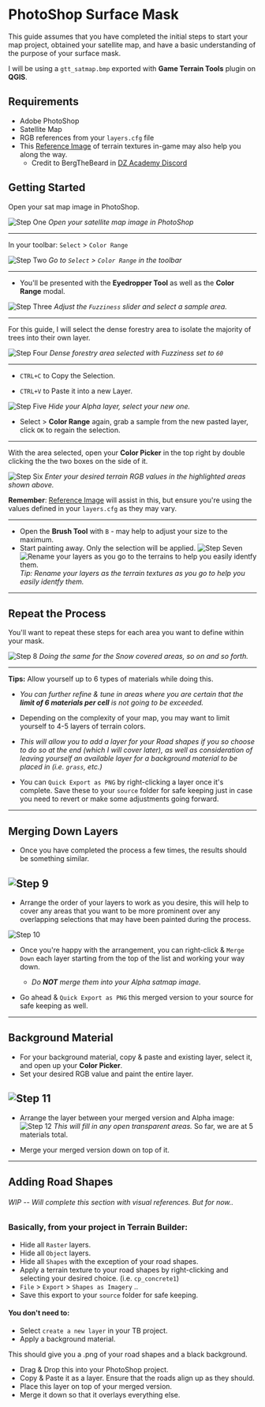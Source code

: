 # PhotoShop Surface Mask

This guide assumes that you have completed the initial steps to start your map project, obtained your satellite map, and have a basic understanding of the purpose of your surface mask.

I will be using a `gtt_satmap.bmp` exported with **Game Terrain Tools** plugin on **QGIS**.


## Requirements
- Adobe PhotoShop
- Satellite Map
- RGB references from your `layers.cfg` file
- This [Reference Image](images\LayerLegendComplete_v2.png) of terrain textures in-game may also help you along the way.
  - Credit to BergTheBeard in [DZ Academy Discord](https://discord.com/channels/728090560304382002/761156911398780958/1118673530394001528)




## Getting Started

 Open your sat map image in PhotoShop.

![Step One](./images/Step1.png)
*Open your satellite map image in PhotoShop*

---
 In your toolbar: `Select` > `Color Range`

![Step Two](./images/Step2.png)
*Go to `Select` > `Color Range` in the toolbar*

---
- You'll be presented with the **Eyedropper Tool** as well as the **Color Range** modal.


![Step Three](./images/Step3.png)
*Adjust the `Fuzziness` slider and select a sample area.*

---
For this guide, I will select the dense forestry area to isolate the majority of trees into their own layer.


![Step Four](./images/Step4.png)
*Dense forestry area selected with Fuzziness set to `60`*

---
- `CTRL+C` to Copy the Selection.

- `CTRL+V` to Paste it into a new Layer.

![Step Five](./images/Step5.png)
*Hide your Alpha layer, select your new one.*

- Select > **Color Range** again, grab a sample from the new pasted layer, click `OK` to regain the selection.

---
With the area selected, open your **Color Picker** in the top right by double clicking the the two boxes on the side of it.

![Step Six](./images/Step6.png)
*Enter your desired terrain RGB values in the highlighted areas shown above.* 

**Remember**:  [Reference Image](images\LayerLegendComplete_v2.png) will assist in this, but ensure you're using the values defined in your `layers.cfg` as they may vary.

---
- Open the **Brush Tool** with `B` - may help to adjust your size to the maximum.
- Start painting away. Only the selection will be applied.
![Step Seven](./images/Step7.png)
![Rename your layers as you go to the terrains to help you easily identfy them.](./images/rename_layers.png)
*Tip: Rename your layers as the terrain textures as you go to help you easily identfy them.*

---

## Repeat the Process

You'll want to repeat these steps for each area you want to define within your mask.


![Step 8](./images/Rinse_Repeat.png)
*Doing the same for the Snow covered areas, so on and so forth.*


---
**Tips:** Allow yourself up to 6 types of materials while doing this. 

- *You can further refine & tune in areas where you are certain that the **limit of 6 materials per cell** is not going to be exceeded.*

- Depending on the complexity of your map, you may want to limit yourself to 4-5 layers of terrain colors.

- *This will allow you to add a layer for your Road shapes if you so choose to do so at the end (which I will cover later), as well as consideration of leaving yourself an available layer for a background material to be placed in (i.e. `grass`, etc.)*

- You can `Quick Export as PNG` by right-clicking a layer once it's complete. Save these to your `source` folder for safe keeping just in case you need to revert or make some adjustments going forward.
---


## Merging Down Layers
- Once you have completed the process a few times, the results should be something similar.

![Step 9](./images/multiple_layers.png)
---
- Arrange the order of your layers to work as you desire, this will help to cover any areas that you want to be more prominent over any overlapping selections that may have been painted during the process.

![Step 10](./images/layers_ordered.png)

- Once you're happy with the arrangement, you can right-click & `Merge Down` each layer starting from the top of the list and working your way down.
    - *Do **NOT** merge them into your Alpha satmap image.*

- Go ahead & `Quick Export as PNG` this merged version to your source for safe keeping as well.
---


## Background Material
- For your background material, copy & paste and existing layer, select it, and open up your **Color Picker**.
- Set your desired RGB value and paint the entire layer.

![Step 11](./images/background_material.png)
---
- Arrange the layer between your merged version and Alpha image:
![Step 12](./images/applied_background_mat.png)
*This will fill in any open transparent areas.* So far, we are at 5 materials total.

- Merge your merged version down on top of it.
---

## Adding Road Shapes
###### WIP -- Will complete this section with visual references. But for now..

### Basically, from your project in Terrain Builder: 
- Hide all `Raster` layers.
- Hide all `Object` layers.
- Hide all `Shapes` with the exception of your road shapes.
- Apply a terrain texture to your road shapes by right-clicking and selecting your desired choice. (i.e. `cp_concrete1`)
- `File` > `Export` > `Shapes as Imagery` ..
- Save this export to your `source` folder for safe keeping.
#### You don't need to:
- Select `create a new layer` in your TB project.
- Apply a background material.

This should give you a .png of your road shapes and a black background.

- Drag & Drop this into your PhotoShop project.
- Copy & Paste it as a layer. Ensure that the roads align up as they should.
- Place this layer on top of your merged version.
- Merge it down so that it overlays everything else.
